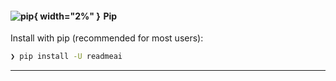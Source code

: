 #### ![pip][python-svg]{ width="2%" }&emsp13;Pip

Install with pip (recommended for most users):

```sh
❯ pip install -U readmeai
```

<!-- #### Using `pipx` [![pipx][pipx-shield]][pipx-link] -->

---

<!-- REFERENCE LINKS -->
[pipx-link]: https://pipx.pypa.io/stable/
[pipx-shield]: https://img.shields.io/badge/pipx-2CFFAA.svg?style=flat&logo=pipx&logoColor=black
[python-svg]: https://raw.githubusercontent.com/eli64s/readme-ai/5ba3f704de2795e32f9fdb67e350caca87975a66/docs/docs/assets/svg/python.svg
